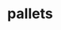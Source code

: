 ---
title: pallets
description: Browse through open source modules that give your blockchain specific capabilities.
order: 2
link: /pallets
image: /media/images/categories/pallets-home.jpg
---